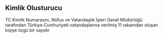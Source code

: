 ## Kimlik Olusturucu
TC Kimlik Numarasını, Nüfus ve Vatandaşlık İşleri Genel Müdürlüğü tarafından Türkiye Cumhuriyeti vatandaşlarına verilmiş 11 rakamdan oluşan kişiye özgü bir sayıdır
